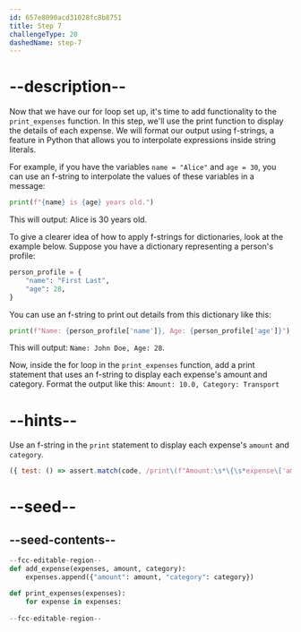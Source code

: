 ```yaml
---
id: 657e8090acd31028fc8b8751
title: Step 7
challengeType: 20
dashedName: step-7
---
```


# --description--

Now that we have our for loop set up, it's time to add functionality to the `print_expenses` function. In this step, we'll use the print function to display the details of each expense. We will format our output using f-strings, a feature in Python that allows you to interpolate expressions inside string literals.

For example, if you have the variables `name = "Alice"` and `age = 30`, you can use an f-string to interpolate the values of these variables in a message:

```py
print(f"{name} is {age} years old.")
```
This will output: Alice is 30 years old.

To give a clearer idea of how to apply f-strings for dictionaries, look at the example below. 
Suppose you have a dictionary representing a person's profile:

```py
person_profile = {
    "name": "First Last",
    "age": 28,
}
```

You can use an f-string to print out details from this dictionary like this:
```py
print(f"Name: {person_profile['name']}, Age: {person_profile['age']}")
```

This will output: `Name: John Doe, Age: 28`.


Now, inside the for loop in the `print_expenses` function, add a print statement that uses an f-string to display each expense's amount and category. Format the output like this: 
`Amount: 10.0, Category: Transport`

# --hints--


Use an f-string in the `print` statement to display each expense's `amount` and `category`.

```js
({ test: () => assert.match(code, /print\(f"Amount:\s*\{\s*expense\['amount'\]\s*\},\s*Category:\s*\{\s*expense\['category'\]\s*\}"\)/,) })

```

# --seed--

## --seed-contents--

```py
--fcc-editable-region--
def add_expense(expenses, amount, category):
    expenses.append({"amount": amount, "category": category})

def print_expenses(expenses):
    for expense in expenses:
        
--fcc-editable-region--
```
